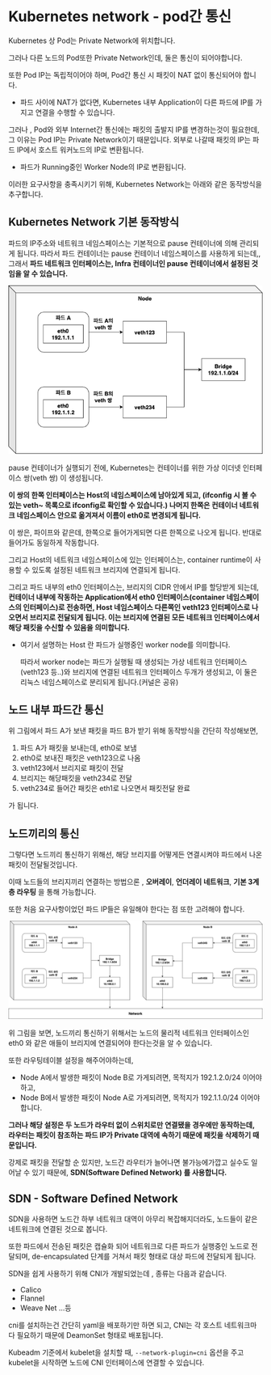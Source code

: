 # Kubernetes network - pod간 통신
Kubernetes 상 Pod는 Private Network에 위치합니다.

그러나 다른 노드의 Pod또한 Private Network인데, 둘은 통신이 되어야합니다.

또한 Pod IP는 독립적이어야 하며, Pod간 통신 시 패킷이 NAT 없이 통신되어야 합니다.
- 파드 사이에 NAT가 없다면, Kubernetes 내부 Application이 다른 파드에 IP를 가지고 연결을 수행할 수 있습니다.

그러나 , Pod와 외부 Internet간 통신에는 패킷의 출발지 IP를 변경하는것이 필요한데, 그 이유는 Pod IP는 Private Network이기 때문입니다. 외부로 나갈때 패킷의 IP는 파드 IP에서 호스트 워커노드의 IP로 변환됩니다.
- 파드가 Running중인 Worker Node의 IP로 변환됩니다.

이러한 요구사항을 충족시키기 위해, Kubernetes Network는 아래와 같은 동작방식을 추구합니다.

## Kubernetes Network 기본 동작방식
파드의 IP주소와 네트워크 네임스페이스는 기본적으로 pause 컨테이너에 의해 관리되게 됩니다. 따라서 파드 컨테이너는 pause 컨테이너 네임스페이스를 사용하게 되는데,, 그래서 **파드 네트워크 인터페이스는, Infra 컨테이너인 pause 컨테이너에서 설정된 것임을 알 수 있습니다.**

![Kubernetes Network](../Images/kubernetes_network.png)


pause 컨테이너가 실행되기 전에, Kubernetes는 컨테이너를 위한 가상 이더넷 인터페이스 쌍(veth 쌍) 이 생성됩니다.

**이 쌍의 한쪽 인터페이스는 Host의 네임스페이스에 남아있게 되고, (ifconfig 시 볼 수 있는 veth~ 목록으로 ifconfig로 확인할 수 있습니다.) 나머지 한쪽은 컨테이너 네트워크 네임스페이스 안으로 옮겨져서 이름이 eth0로 변경되게 됩니다.**

이 쌍은, 파이프와 같은데, 한쪽으로 들어가게되면 다른 한쪽으로 나오게 됩니다. 반대로 들어가도 동일하게 작동합니다.

그리고 Host의 네트워크 네임스페이스에 있는 인터페이스는, container runtime이 사용할 수 있도록 설정된 네트워크 브리지에 연결되게 됩니다.

그리고 파드 내부의 eth0 인터페이스는, 브리지의 CIDR 안에서 IP를 할당받게 되는데, **컨테이너 내부에 작동하는 Application에서 eth0 인터페이스(container 네임스페이스의 인터페이스)로 전송하면, Host 네임스페이스 다른쪽인 veth123 인터페이스로 나오면서 브리지로 전달되게 됩니다. 이는 브리지에 연결된 모든 네트워크 인터페이스에서 해당 패킷을 수신할 수 있음을 의미합니다.**

- 여기서 설명하는 Host 란 파드가 실행중인 worker node를 의미합니다.

  따라서 worker node는 파드가 실행될 때 생성되는 가상 네트워크 인터페이스(veth123 등..)와 브리지에 연결된 네트워크 인터페이스 두개가 생성되고, 이 둘은 리눅스 네임스페이스로 분리되게 됩니다.(커널은 공유)

## 노드 내부 파드간 통신
위 그림에서 파드 A가 보낸 패킷을 파드 B가 받기 위해 동작방식을 간단히 작성해보면,

1. 파드 A가 패킷을 보내는데, eth0로 보냄
2. eth0로 보내진 패킷은 veth123으로 나옴
3. veth123에서 브리지로 패킷이 전달
4. 브리지는 해당패킷을 veth234로 전달
5. veth234로 들어간 패킷은 eth1로 나오면서 패킷전달 완료

가 됩니다.

## 노드끼리의 통신
그렇다면 노드끼리 통신하기 위해선, 해당 브리지를 어떻게든 연결시켜야 파드에서 나온 패킷이 전달될것입니다.

이때 노드들의 브리지끼리 연결하는 방법으론 , **오버레이**, **언더레이 네트워크**, **기본 3계층 라우팅** 을 통해 가능합니다.

또한 처음 요구사항이었던 파드 IP들은 유일해야 한다는 점 또한 고려해야 합니다.

![node간 통신](../Images/node간_통신.png)

위 그림을 보면, 노드끼리 통신하기 위해서는 노드의 물리적 네트워크 인터페이스인 eth0 와 같은 애들이 브리지에 연결되어야 한다는것을 알 수 있습니다.

또한 라우팅테이블 설정을 해주어야하는데,
- Node A에서 발생한 패킷이 Node B로 가게되려면, 목적지가 192.1.2.0/24 이어야 하고, 
- Node B에서 발생한 패킷이 Node A로 가게되려면, 목적지가 192.1.1.0/24 이어야 합니다.

**그러나 해당 설정은 두 노드가 라우터 없이 스위치로만 연결됐을 경우에만 동작하는데, 라우터는 패킷이 참조하는 파드 IP가 Private 대역에 속하기 때문에 패킷을 삭제하기 때문입니다.**

강제로 패킷을 전달할 순 있지만, 노드간 라우터가 늘어나면 불가능에가깝고 실수도 일어날 수 있기 때문에, **SDN(Software Defined Network) 를 사용합니다.**

## SDN - Software Defined Network
SDN을 사용하면 노드간 하부 네트워크 대역이 아무리 복잡해지더라도, 노드들이 같은 네트워크에 연결된 것으로 봅니다.

또한 파드에서 전송된 패킷은 캡슐화 되어 네트워크로 다른 파드가 실행중인 노드로 전달되며, de-encapsulated 단계를 거쳐서 패킷 형태로 대상 파드에 전달되게 됩니다.

SDN을 쉽게 사용하기 위해 CNI가 개발되었는데 , 종류는 다음과 같습니다.
- Calico
- Flannel
- Weave Net
...등

cni를 설치하는건 간단히 yaml을 배포하기만 하면 되고, CNI는 각 호스트 네트워크마다 필요하기 때문에 DeamonSet 형태로 배포됩니다.

Kubeadm 기준에서 kubelet을 설치할 때, ```--network-plugin=cni``` 옵션을 주고 kubelet을 시작하면 노드에 CNI 인터페이스에 연결할 수 있습니다.